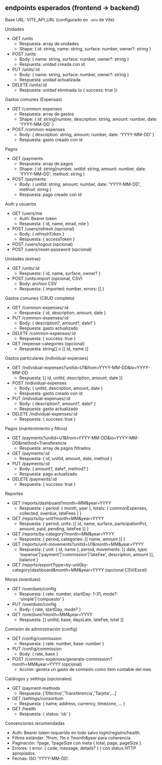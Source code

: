 ## endpoints esperados (frontend → backend)

Base URL: VITE_API_URL (configurado en `.env` de Vite)

Unidades
- GET /units
  - Respuesta: array de unidades
  - Shape: { id: string, name: string, surface: number, owner?: string }
- POST /units
  - Body: { name: string, surface: number, owner?: string }
  - Respuesta: unidad creada con id
- PUT /units/:id
  - Body: { name: string, surface: number, owner?: string }
  - Respuesta: unidad actualizada
- DELETE /units/:id
  - Respuesta: unidad eliminada (o { success: true })

Gastos comunes (Expensas)
- GET /common-expenses
  - Respuesta: array de gastos
  - Shape: { id: string|number, description: string, amount: number, date: 'YYYY-MM-DD' }
- POST /common-expenses
  - Body: { description: string, amount: number, date: 'YYYY-MM-DD' }
  - Respuesta: gasto creado con id

Pagos
- GET /payments
  - Respuesta: array de pagos
  - Shape: { id: string|number, unitId: string, amount: number, date: 'YYYY-MM-DD', method: string }
- POST /payments
  - Body: { unitId: string, amount: number, date: 'YYYY-MM-DD', method: string }
  - Respuesta: pago creado con id

Auth y usuarios
- GET /users/me
  - Auth: Bearer token
  - Respuesta: { id, name, email, role }
- POST /users/refresh (opcional)
  - Body: { refreshToken }
  - Respuesta: { accessToken }
- POST /users/logout (opcional)
- POST /users/reset-password (opcional)

Unidades (extras)
- GET /units/:id
  - Respuesta: { id, name, surface, owner? }
- POST /units:import (opcional, CSV)
  - Body: archivo CSV
  - Respuesta: { imported: number, errors: [] }

Gastos comunes (CRUD completo)
- GET /common-expenses/:id
  - Respuesta: { id, description, amount, date }
- PUT /common-expenses/:id
  - Body: { description?, amount?, date? }
  - Respuesta: gasto actualizado
- DELETE /common-expenses/:id
  - Respuesta: { success: true }
- GET /expense-categories (opcional)
  - Respuesta: string[] o [{ id, name }]

Gastos particulares (individual-expenses)
- GET /individual-expenses?unitId=U1&from=YYYY-MM-DD&to=YYYY-MM-DD
  - Respuesta: [{ id, unitId, description, amount, date }]
- POST /individual-expenses
  - Body: { unitId, description, amount, date }
  - Respuesta: gasto creado con id
- PUT /individual-expenses/:id
  - Body: { description?, amount?, date? }
  - Respuesta: gasto actualizado
- DELETE /individual-expenses/:id
  - Respuesta: { success: true }

Pagos (mantenimiento y filtros)
- GET /payments?unitId=U1&from=YYYY-MM-DD&to=YYYY-MM-DD&method=Transferencia
  - Respuesta: array de pagos filtrados
- GET /payments/:id
  - Respuesta: { id, unitId, amount, date, method }
- PUT /payments/:id
  - Body: { amount?, date?, method? }
  - Respuesta: pago actualizado
- DELETE /payments/:id
  - Respuesta: { success: true }

Reportes
- GET /reports/dashboard?month=MM&year=YYYY
  - Respuesta: { period: { month, year }, totals: { commonExpenses, collected, overdue, lateFees } }
- GET /reports/by-unit?month=MM&year=YYYY
  - Respuesta: { period, units: [{ id, name, surface, participationPct, amount, paid, pending, lateFee }] }
- GET /reports/by-category?month=MM&year=YYYY
  - Respuesta: { period, categories: [{ name, amount }] }
- GET /reports/unit-movements?unitId=U1&month=MM&year=YYYY
  - Respuesta: { unit: { id, name }, period, movements: [{ date, type: 'expense'|'payment'|'commission'|'lateFee', description, amount }], balance }
- GET /reports/export?type=by-unit|by-category|dashboard&month=MM&year=YYYY (opcional CSV/Excel)

Moras (overdues)
- GET /overdues/config
  - Respuesta: { rate: number, startDay: 1-31, mode?: 'simple'|'compuesto' }
- PUT /overdues/config
  - Body: { rate, startDay, mode? }
- GET /overdues?month=MM&year=YYYY
  - Respuesta: [{ unitId, base, daysLate, lateFee, total }]

Comisión de administración (config)
- GET /config/commission
  - Respuesta: { rate: number, base: number }
- PUT /config/commission
  - Body: { rate, base }
- POST /common-expenses/generate-commission?month=MM&year=YYYY (opcional)
  - Acción: genera un gasto de comisión como item contable del mes

Catálogos y settings (opcionales)
- GET /payment-methods
  - Respuesta: ['Efectivo','Transferencia','Tarjeta',…]
- GET /settings/consortium
  - Respuesta: { name, address, currency, timezone, ... }
- GET /health
  - Respuesta: { status: 'ok' }

Convenciones recomendadas
- Auth: Bearer token requerido en todo salvo login/registro/health.
- Filtros estándar: ?from, ?to o ?month&year para coherencia.
- Paginación: ?page, ?pageSize con meta { total, page, pageSize }.
- Errores: { error: { code, message, details? } } con status HTTP apropiados.
- Fechas: ISO 'YYYY-MM-DD'.

